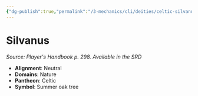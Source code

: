 ```yaml
---
{"dg-publish":true,"permalink":"/3-mechanics/cli/deities/celtic-silvanus/","tags":["ttrpg-cli/compendium/src/5e/phb","ttrpg-cli/deity/celtic","ttrpg-cli/domain/nature"],"noteIcon":""}
---
```


# Silvanus
*Source: Player's Handbook p. 298. Available in the <span title='Systems Reference Document (5.1)'>SRD</span>* 

- **Alignment**: Neutral
- **Domains**: Nature
- **Pantheon**: Celtic
- **Symbol**: Summer oak tree